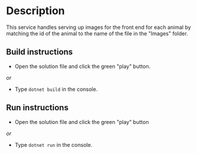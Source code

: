 # Description

This service handles serving up images for the front end for each animal by matching the id of the animal to the name of the file in the "Images" folder.


## Build instructions
- Open the solution file and click the green "play" button.

*or*

- Type `dotnet build` in the console.

## Run instructions
- Open the solution file and click the green "play" button

*or*

- Type `dotnet run` in the console.